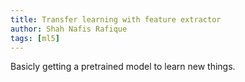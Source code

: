 ```yaml
---
title: Transfer learning with feature extractor
author: Shah Nafis Rafique
tags: [ml5]
---
```


Basicly getting a pretrained model to learn new things.

<!--truncate-->


